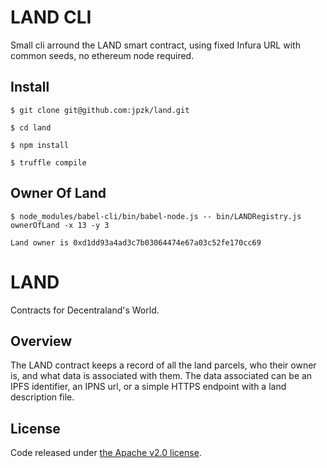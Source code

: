 # LAND CLI 

Small cli arround the LAND smart contract, using fixed Infura URL with common seeds, no ethereum node required.

## Install
`$ git clone git@github.com:jpzk/land.git` 

`$ cd land`

`$ npm install`

`$ truffle compile` 

## Owner Of Land

`$ node_modules/babel-cli/bin/babel-node.js -- bin/LANDRegistry.js ownerOfLand -x 13 -y 3`

`Land owner is 0xd1dd93a4ad3c7b03064474e67a03c52fe170cc69`

# LAND

Contracts for Decentraland's World.

## Overview

The LAND contract keeps a record of all the land parcels, who their owner is,
and what data is associated with them. The data associated can be an IPFS
identifier, an IPNS url, or a simple HTTPS endpoint with a land description
file.

## License

Code released under [the Apache v2.0 license](https://github.com/decentraland/land/blob/master/LICENSE).
